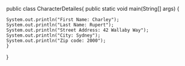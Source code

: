 public class CharacterDetailes{
  public static void main(String[] args) {
    
    System.out.println("First Name: Charley");
    System.out.println("Last Name: Rupert");
    System.out.println("Street Address: 42 Wallaby Way");
    System.out.println("City: Sydney");
    System.out.println("Zip code: 2000");
    }
  }
